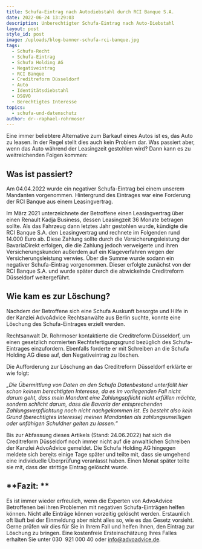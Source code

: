 ```yaml
---
title: Schufa-Eintrag nach Autodiebstahl durch RCI Banque S.A.
date: 2022-06-24 13:29:03
description: Unberechtigter Schufa-Eintrag nach Auto-Diebstahl
layout: post
style_id: post
image: /uploads/blog-banner-schufa-rci-banque.jpg
tags:
  - Schufa-Recht
  - Schufa-Eintrag
  - Schufa Holding AG
  - Negativeintrag
  - RCI Banque
  - Creditreform Düsseldorf
  - Auto
  - Identitätsdiebstahl
  - DSGVO
  - Berechtigtes Interesse
topics:
  - schufa-und-datenschutz
author: dr--raphael-rohrmoser
---
```

Eine immer beliebtere Alternative zum Barkauf eines Autos ist es, das Auto zu leasen. In der Regel stellt dies auch kein Problem dar. Was passiert aber, wenn das Auto während der Leasingzeit gestohlen wird? Dann kann es zu weitreichenden Folgen kommen:

## **Was ist passiert?**

Am 04.04.2022 wurde ein negativer Schufa-Eintrag bei einem unserem Mandanten vorgenommen. Hintergrund des Eintrages war eine Forderung der RCI Banque aus einem Leasingvertrag.

Im März 2021 unterzeichnete der Betroffene einen Leasingvertrag über einen Renault Kadja Business, dessen Leasingzeit 36 Monate betragen sollte. Als das Fahrzeug dann letztes Jahr gestohlen wurde, kündigte die RCI Banque S.A. den Leasingvertrag und rechnete im Folgenden rund 14.000 Euro ab. Diese Zahlung sollte durch die Versicherungsleistung der BavariaDirekt erfolgen, die die Zahlung jedoch verweigerte und ihren Versicherungskunden au&szlig;erdem auf ein Klageverfahren wegen der Versicherungsleistung verwies. Über die Summe wurde sodann ein negativer Schufa-Eintrag vorgenommen. Dieser erfolgte zunächst von der RCI Banque S.A. und wurde später durch die abwickelnde Creditreform Düsseldorf weitergeführt.

## **Wie kam es zur Löschung?**

Nachdem der Betroffene sich eine Schufa Auskunft besorgte und Hilfe in der Kanzlei AdvoAdvice Rechtsanwälte aus Berlin suchte, konnte eine Löschung des Schufa-Eintrages erzielt werden.

Rechtsanwalt Dr. Rohrmoser kontaktierte die Creditreform Düsseldorf, um einen gesetzlich normierten Rechtsfertigungsgrund bezüglich des Schufa-Eintrages einzufordern. Ebenfalls forderte er mit Schreiben an die Schufa Holding AG diese auf, den Negativeintrag zu löschen.

Die Aufforderung zur Löschung an das Creditreform Düsseldorf erklärte er wie folgt:

*„Die Übermittlung von Daten an den Schufa Datenbestand unterfällt hier schon keinem berechtigten Interesse, da es im vorliegenden Fall nicht darum geht, dass mein Mandant eine Zahlungspflicht nicht erfüllen möchte, sondern schlicht darum, dass die Bavaria der entsprechenden Zahlungsverpflichtung noch nicht nachgekommen ist. Es besteht also kein Grund (berechtigtes Interesse) meinen Mandanten als zahlungsunwilligen oder unfähigen Schuldner gelten zu lassen.“*

Bis zur Abfassung dieses Artikels (Stand: 24.06.2022) hat sich die Creditreform Düsseldorf noch immer nicht auf die anwaltlichen Schreiben der Kanzlei AdvoAdvice gemeldet. Die Schufa Holding AG hingegen meldete sich bereits einige Tage später und teilte mit, dass sie umgehend eine individuelle Überprüfung veranlasst haben. Einen Monat später teilte sie mit, dass der strittige Eintrag gelöscht wurde.

## **Fazit: **

Es ist immer wieder erfreulich, wenn die Experten von AdvoAdvice Betroffenen bei ihren Problemen mit negativen Schufa-Einträgen helfen können. Nicht alle Einträge können vorzeitig gelöscht werden. Erstaunlich oft läuft bei der Einmeldung aber nicht alles so, wie es das Gesetz vorsieht. Gerne prüfen wir dies für Sie in Ihrem Fall und helfen Ihnen, den Eintrag zur Löschung zu bringen. Eine kostenfreie Ersteinschätzung Ihres Falles erhalten Sie unter 030 &nbsp;921 000 40 oder info@advoadvice.de.

&nbsp;
